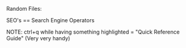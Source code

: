 Random Files:

  SEO's == Search Engine Operators


NOTE:
  ctrl+q while having something highlighted = "Quick Reference Guide"   (Very very handy)
